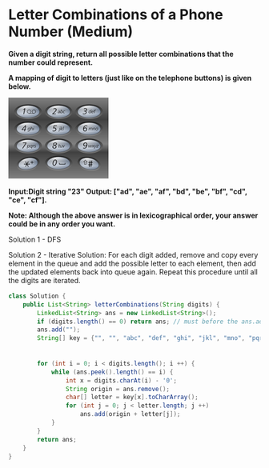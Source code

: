 # Letter Combinations of a Phone Number (Medium)

**Given a digit string, return all possible letter combinations that the number could represent.**

**A mapping of digit to letters (just like on the telephone buttons) is given below.**

![Alt Text](https://raw.githubusercontent.com/zaa9205/images/master/017.%20Letter%20Combinations%20of%20a%20Phone%20Number.png)

**Input:Digit string "23"
Output: ["ad", "ae", "af", "bd", "be", "bf", "cd", "ce", "cf"].**

**Note:
Although the above answer is in lexicographical order, your answer could be in any order you want.**

Solution 1 - DFS


Solution 2 - Iterative Solution: For each digit added, remove and copy every element in the queue and add the possible letter to each element, then add the updated elements back into queue again. Repeat this procedure until all the digits are iterated.
```java
class Solution {
    public List<String> letterCombinations(String digits) {
        LinkedList<String> ans = new LinkedList<String>();
        if (digits.length() == 0) return ans; // must before the ans.add(""), or the case [] cannot pass
        ans.add("");
        String[] key = {"", "", "abc", "def", "ghi", "jkl", "mno", "pqrs", "tuv", "wxyz"};
        
        
        for (int i = 0; i < digits.length(); i ++) {
            while (ans.peek().length() == i) {
                int x = digits.charAt(i) - '0';
                String origin = ans.remove();
                char[] letter = key[x].toCharArray();
                for (int j = 0; j < letter.length; j ++)
                    ans.add(origin + letter[j]);
            }
        }
        return ans;
    }
}
```
